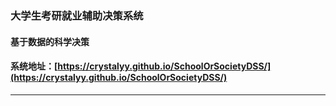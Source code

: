### 大学生考研就业辅助决策系统
#### 基于数据的科学决策
#### 系统地址：[https://crystalyy.github.io/SchoolOrSocietyDSS/](https://crystalyy.github.io/SchoolOrSocietyDSS/)
---
